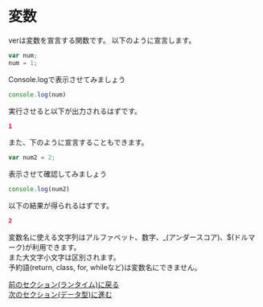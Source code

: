 # 変数

verは変数を宣言する関数です。
以下のように宣言します。

```js
var num;
num = 1;
```

Console.logで表示させてみましょう

```js
console.log(num)
```

実行させると以下が出力されるはずです。

```json
1
```

また、下のように宣言することもできます。

```js
var num2 = 2;
```

表示させて確認してみましょう

```js
console.log(num2)
```

以下の結果が得られるはずです。

```json
2
```

変数名に使える文字列はアルファベット、数字、_(アンダースコア)、$(ドルマーク)が利用できます。  
また大文字小文字は区別されます。  
予約語(return, class, for, whileなど)は変数名にできません。  

[前のセクション(ランタイム)に戻る](./1-runtime.md)  
[次のセクション(データ型)に進む](./3-data-by-type.md)

